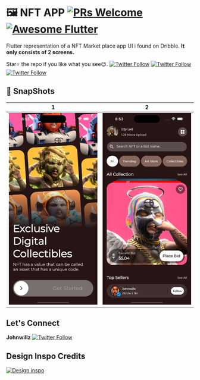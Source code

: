 # 🖼️ NFT APP [![PRs Welcome](https://img.shields.io/github/repo-size/johnwillz-ux/nft_app?color=yellow&style=flat-square)](https://github.com/johnwillz-ux) <a href="https://github.com/Solido/awesome-flutter"><img alt="Awesome Flutter" src="https://img.shields.io/badge/Awesome-Flutter-blue.svg?longCache=true&style=flat-square" /></a>

Flutter representation of a NFT Market place app UI i found on Dribble.
**It only consists of 2 screens.**

Star⭐ the repo if you like what you see😉.
[![Twitter Follow](https://img.shields.io/twitter/follow/johnwillz_?style=social)](https://twitter.com/johnwillz_)
[![Twitter Follow](https://img.shields.io/twitter/follow/johnwillz_?style=social)](https://twitter.com/johnwillz_)
[![Twitter Follow](https://img.shields.io/twitter/follow/johnwillz_?style=social)](https://twitter.com/johnwillz_)


## 📸 SnapShots

| 1 | 2|
|------|-------|
|<img src="screen1.jpeg" width="400">|<img src="screen2.jpeg" width="400">|


## Let's Connect
**Johnwillz** [![Twitter Follow](https://img.shields.io/twitter/follow/johnwillz_?style=social)](https://twitter.com/johnwillz_)

## Design Inspo Credits
[![Design inspo](https://img.shields.io/badge/Sabrina%20Meilya-Dribble-ff69b4)](https://dribbble.com/shots/20582644-NFT-Marketplace-Mobile-App)

